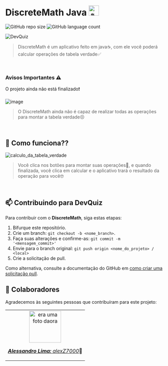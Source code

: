 # DiscreteMath Java <img src="https://github.com/alexZ7000/DiscreteMathJava/assets/78627928/408f15d2-45e2-4859-911c-5a6dd3110de9" alt="☕" width="32" height="32">



![GitHub repo size](https://img.shields.io/github/repo-size/alexZ7000/DiscreteMathJava?style=for-the-badge)
![GitHub language count](https://img.shields.io/github/languages/count/alexZ7000/DiscreteMathJava?style=for-the-badge)

<img src="https://github.com/alexZ7000/DiscreteMathJava/assets/78627928/de4a3df4-d705-48d9-9ff7-9c9059a50586" alt="DevQuiz">
<br>

> DiscreteMath é um aplicativo feito em java☕, com ele você poderá calcular operações de tabela verdade✅
>
<br>


### Avisos Importantes ⚠️

O projeto ainda não está finalizado❗<br> <br>
![image](https://github.com/alexZ7000/DiscreteMathJava/assets/78627928/73ef1ee6-e342-46be-974e-fc2046e24ceb)
>O DiscreteMath ainda não é capaz de realizar todas as operações para montar a tabela verdade😣
>
<br>


## 🚀 Como funciona??
<img src="https://github.com/alexZ7000/DiscreteMathJava/assets/78627928/b61af0bb-54af-4a4d-a011-3c2ad6fe4b72" alt="calculo_da_tabela_verdade"><br>
>Você clica nos botões para montar suas operações🧮, e quando finalizada, você clica em calcular e o aplicativo trará o resultado da operação para você🤓
>
<br>

## 📫 Contribuindo para DevQuiz

Para contribuir com o <b>DiscreteMath</b>, siga estas etapas:

1. Bifurque este repositório.
2. Crie um branch: `git checkout -b <nome_branch>`.
3. Faça suas alterações e confirme-as: `git commit -m '<mensagem_commit>'`
4. Envie para o branch original: `git push origin <nome_do_projeto> / <local>`
5. Crie a solicitação de pull.

Como alternativa, consulte a documentação do GitHub em [como criar uma solicitação pull](https://help.github.com/en/github/collaborating-with-issues-and-pull-requests/creating-a-pull-request).
<br>
## 🤝 Colaboradores

Agradecemos às seguintes pessoas que contribuíram para este projeto:

<table>
  <tr>
    <td align="center">
      <a href="#">
        <img src="https://avatars.githubusercontent.com/u/78627928?v=4" width="100px;" alt="era uma foto daora"/><br>
        <sub>
          <p><b><i>Alessandro Lima:</i></b> <a href="https://github.com/alexZ7000"><i>alexZ7000</i></a>🏅</p>
        </sub>
      </a>
    </td>
  </tr>
</table>
